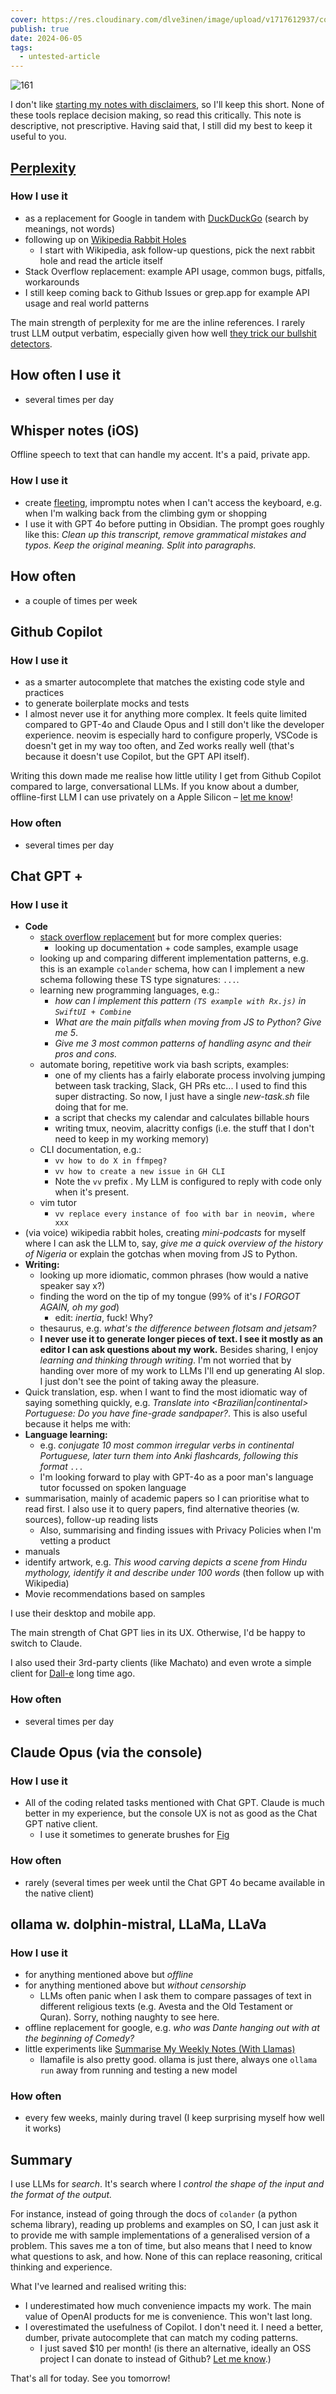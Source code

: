 ```yaml
---
cover: https://res.cloudinary.com/dlve3inen/image/upload/v1717612937/cover-ai-tools_mft8eq.png
publish: true
date: 2024-06-05
tags:
  - untested-article
---
```

![161](black-snake.webp)


I don't like [starting my notes with disclaimers](<../Disclaimer>), so I'll keep this short. None of these tools replace decision making, so read this critically. This note is descriptive, not prescriptive. Having said that, I still did my best to keep it useful to you.

## [Perplexity](https://www.perplexity.ai)

### How I use it

- as a replacement for Google in tandem with [DuckDuckGo](https://duckduckgo.com/) (search by meanings, not words)
- following up on [Wikipedia Rabbit Holes](<../Wikipedia Rabbit Holes>) 
	- I start with Wikipedia, ask follow-up questions, pick the next rabbit hole and read the article itself  
- Stack Overflow replacement: example API usage, common bugs, pitfalls, workarounds <span id="^11117c" class="link-marker"></span>
- I still keep coming back to Github Issues or grep.app for example API usage and real world patterns

The main strength of perplexity for me are the inline references. I rarely trust LLM output verbatim, especially given how well [they trick our bullshit detectors](https://tidings.potato.horse/about).

## How often I use it

- several times per day

## Whisper notes (iOS)

Offline speech to text that can handle my accent. It's a paid, private app.

### How I use it

- create [fleeting](<../Fleeting Notes>), impromptu notes when I can't access the keyboard, e.g. when I'm walking back from the climbing gym or shopping
- I use it with GPT 4o before putting in Obsidian. The prompt goes roughly like this: *Clean up this transcript, remove grammatical mistakes and typos. Keep the original meaning. Split into paragraphs.*

## How often
 
- a couple of times per week

## Github Copilot

### How I use it

- as a smarter autocomplete that matches the existing code style and practices
- to generate boilerplate mocks and tests
- I almost never use it for anything more complex. It feels quite limited compared to GPT-4o and Claude Opus and I still don't like the developer experience. neovim is especially hard to configure properly, VSCode is doesn't get in my way too often, and Zed works really well (that's because it doesn't use Copilot, but the GPT API itself).

Writing this down made me realise how little utility I get from Github Copilot compared to large, conversational LLMs. If you know about a dumber, offline-first LLM I can use privately on a Apple Silicon – [let me know](mailto:hello@sonnet.io)! 

### How often

- several times per day 

## Chat GPT +

### How I use it
- **Code**
	-  [stack overflow replacement](<#^11117c>) but for more complex queries:
		- looking up documentation + code samples, example usage 
	- looking up and comparing different implementation patterns, e.g. this is an example `colander` schema, how can I implement a new schema following these TS type signatures: `...`.
	- learning new programming languages, e.g.:
		- *how can I implement this pattern `(TS example with Rx.js)` in `SwiftUI + Combine`*
		- *What are the main pitfalls when moving from JS to Python? Give me 5*.  
		- *Give me 3 most common patterns of handling async and their pros and cons.*
	- automate boring, repetitive work via bash scripts, examples:
		- one of my clients has a fairly elaborate process involving jumping between task tracking, Slack, GH PRs etc... I used to find this super distracting. So now, I just have a single *new-task.sh* file doing that for me. 
		- a script that checks my calendar and calculates billable hours
		- writing tmux, neovim, alacritty configs (i.e. the stuff that I don't need to keep in my working memory)
	- CLI documentation, e.g.:
		- `vv how to do X in ffmpeg?`
		- `vv how to create a new issue in GH CLI`
		- Note the `vv` prefix . My LLM is configured to reply with code only when it's present.
	- vim tutor
		- `vv replace every instance of foo with bar in neovim, where xxx`
- (via voice) wikipedia rabbit holes, creating *mini-podcasts* for myself where I can ask the LLM to, say, *give me a quick overview of the history of Nigeria* or explain the gotchas when moving from JS to Python.
- **Writing:**
	- looking up more idiomatic, common phrases (how would a native speaker say x?)
	- finding the word on the tip of my tongue (99% of it's *I FORGOT AGAIN, oh my god*)
		- edit: *inertia*, fuck! Why?
	- thesaurus, e.g. *what's the difference between flotsam and jetsam?*
	- **I never use it to generate longer pieces of text. I see it mostly as an editor I can ask questions about my work.**  Besides sharing, I enjoy *learning and thinking through writing*. I'm not worried that by handing over more of my work to LLMs I'll end up generating AI slop. I just don't see the point of taking away the pleasure.
- Quick translation, esp. when I want to find the most idiomatic way of saying something quickly, e.g. *Translate into <Brazilian|continental> Portuguese: Do you have fine-grade sandpaper?*. This is also useful because it helps me with:
- **Language learning:**
	- e.g. *conjugate 10 most common irregular verbs in continental Portuguese, later turn them into Anki flashcards, following this format `...`*
	- I'm looking forward to play with GPT-4o as a poor man's language tutor focussed on spoken language
- summarisation, mainly of academic papers so I can prioritise what to read first. I also use it to query papers, find alternative theories (w. sources), follow-up reading lists
	- Also, summarising and finding issues with Privacy Policies when I'm vetting a product
- manuals
- identify artwork, e.g. *This wood carving depicts a scene from Hindu mythology, identify it and describe under 100 words* (then follow up with Wikipedia)
- Movie recommendations based on samples

I use their desktop and mobile app.

The main strength of Chat GPT lies in its UX. Otherwise, I'd be happy to switch to Claude.

I also used their 3rd-party clients (like Machato) and even wrote a simple client for [Dall-e](https://sonnet.io/projects#:~:text=Dall%2De%20UI%20Cheap%20Bastard%20Edition%E2%84%A2) long time ago.

### How often

- several times per day

## Claude Opus (via the console)

### How I use it

- All of the coding related tasks mentioned with Chat GPT. Claude is much better in my experience, but the console UX is not as good as the Chat GPT native client.
	- I use it sometimes to generate brushes for [Fig](https://fig.sonnet.io) 

### How often

- rarely (several times per week until the Chat GPT 4o became available in the native client)

## ollama w. dolphin-mistral, LLaMa, LLaVa

### How I use it

- for anything mentioned above but *offline*
- for anything mentioned above but *without censorship*
	- LLMs often panic when I ask them to compare passages of text in different religious texts (e.g. Avesta and the Old Testament or Quran). Sorry, nothing naughty to see here.
- offline replacement for google, e.g. *who was Dante hanging out with at the beginning of Comedy?*
- little experiments like [Summarise My Weekly Notes (With Llamas)](<../Summarise My Weekly Notes (With Llamas)>)
	- Ilamafile is also pretty good. ollama is just there, always one `ollama run` away from running and testing a new model

### How often

- every few weeks, mainly during travel (I keep surprising myself how well it works)


## Summary

I use LLMs for *search*. It's search where I *control the shape of the input and the format of the output.*  <span id="^6ef7b9" class="link-marker"></span>

For instance, instead of going through the docs of `colander` (a python schema library), reading up problems and examples on SO, I can just ask it to provide me with sample implementations of a generalised version of a problem. This saves me a ton of time, but also means that I need to know what questions to ask, and how. None of this can replace reasoning, critical thinking and experience.

What I've learned and realised writing this:

- I underestimated how much convenience impacts my work. The main value of OpenAI products for me is convenience. This won't last long.
- I overestimated the usefulness of Copilot. I don't need it. I need a better, dumber, private autocomplete that can match my coding patterns. 
	- I just saved $10 per month! (is there an alternative, ideally an OSS project I can donate to instead of Github? [Let me know](mailto:hello@sonnet.io).)


That's all for today. See you tomorrow!
